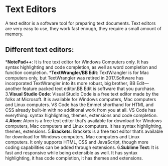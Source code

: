 # Text Editors
A text editor is a software tool for preparing text documents. Text editors are very easy to use, they work fast enough, they require a small amount of memory.

## Different text editors:
***NotePad++**: It is free text editor for Windows Computers only. It has syntax highlighting and code
completion, as well as word completion and function completion.
***TextWrangler/BB Edit**: TextWrangler is for Mac computers only, but TextWrangler was retired in 2017.Software has incorporated TextWrangler into its more robust, big brother, BB Edit—another feature packed text editor.BB Edit is software that you purchase.
3.**Visual Studio Code**: Visual Studio Code is a free text editor made by the folks at Microsoft. It is available for Windows computers, Mac computers and Linux computers. VS Code has the Emmet shorthand for HTML and CSS already built-in with no additional work from you at all. VS Code has everything: syntax highlighting, themes, extensions and code completion.
4.**Atom**: Atom is a free text editor that’s available for download for Windows computers, Mac computers and Linux computers. It has syntax highlighting, themes, extensions.
5.**Brackets**: Brackets is a free text editor that’s available for download for Windows computers, Mac computers and Linux computers. It only supports HTML, CSS and JavaScript, though more coding capabilities can be added through extensions.
6.**Sublime Text**: It is fast and responsive while being extensible as well. It has syntax highlighting, it has code
completion, it has themes and extensions.





    

